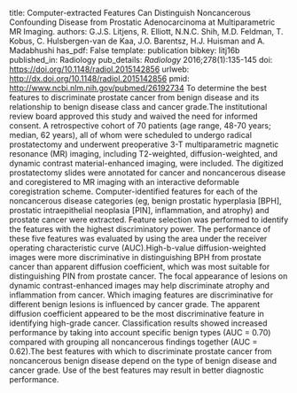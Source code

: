 title: Computer-extracted Features Can Distinguish Noncancerous Confounding Disease from Prostatic Adenocarcinoma at Multiparametric MR Imaging.
authors: G.J.S. Litjens, R. Elliott, N.N.C. Shih, M.D. Feldman, T. Kobus, C. Hulsbergen-van de Kaa, J.O. Barentsz, H.J. Huisman and A. Madabhushi
has_pdf: False
template: publication
bibkey: litj16b
published_in: Radiology
pub_details: <i>Radiology</i> 2016;278(1):135-145
doi: https://doi.org/10.1148/radiol.2015142856
urlweb: http://dx.doi.org/10.1148/radiol.2015142856
pmid: http://www.ncbi.nlm.nih.gov/pubmed/26192734
To determine the best features to discriminate prostate cancer from benign disease and its relationship to benign disease class and cancer grade.The institutional review board approved this study and waived the need for informed consent. A retrospective cohort of 70 patients (age range, 48-70 years; median, 62 years), all of whom were scheduled to undergo radical prostatectomy and underwent preoperative 3-T multiparametric magnetic resonance (MR) imaging, including T2-weighted, diffusion-weighted, and dynamic contrast material-enhanced imaging, were included. The digitized prostatectomy slides were annotated for cancer and noncancerous disease and coregistered to MR imaging with an interactive deformable coregistration scheme. Computer-identified features for each of the noncancerous disease categories (eg, benign prostatic hyperplasia [BPH], prostatic intraepithelial neoplasia [PIN], inflammation, and atrophy) and prostate cancer were extracted. Feature selection was performed to identify the features with the highest discriminatory power. The performance of these five features was evaluated by using the area under the receiver operating characteristic curve (AUC).High-b-value diffusion-weighted images were more discriminative in distinguishing BPH from prostate cancer than apparent diffusion coefficient, which was most suitable for distinguishing PIN from prostate cancer. The focal appearance of lesions on dynamic contrast-enhanced images may help discriminate atrophy and inflammation from cancer. Which imaging features are discriminative for different benign lesions is influenced by cancer grade. The apparent diffusion coefficient appeared to be the most discriminative feature in identifying high-grade cancer. Classification results showed increased performance by taking into account specific benign types (AUC = 0.70) compared with grouping all noncancerous findings together (AUC = 0.62).The best features with which to discriminate prostate cancer from noncancerous benign disease depend on the type of benign disease and cancer grade. Use of the best features may result in better diagnostic performance.

